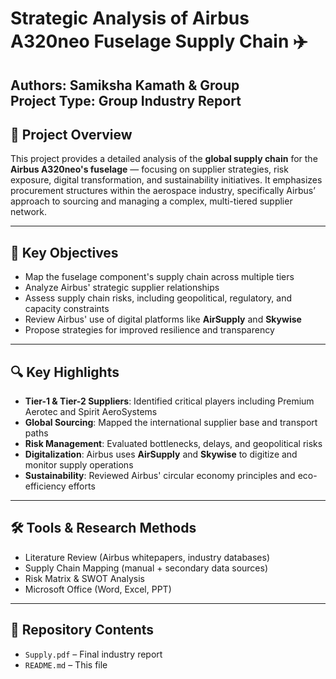 # Strategic Analysis of Airbus A320neo Fuselage Supply Chain ✈️

**Authors:** Samiksha Kamath & Group  
**Project Type:** Group Industry Report
---

## 🧭 Project Overview

This project provides a detailed analysis of the **global supply chain** for the **Airbus A320neo's fuselage** — focusing on supplier strategies, risk exposure, digital transformation, and sustainability initiatives. It emphasizes procurement structures within the aerospace industry, specifically Airbus’ approach to sourcing and managing a complex, multi-tiered supplier network.

---

## 📌 Key Objectives

- Map the fuselage component's supply chain across multiple tiers  
- Analyze Airbus' strategic supplier relationships  
- Assess supply chain risks, including geopolitical, regulatory, and capacity constraints  
- Review Airbus' use of digital platforms like **AirSupply** and **Skywise**  
- Propose strategies for improved resilience and transparency

---

## 🔍 Key Highlights

- **Tier-1 & Tier-2 Suppliers**: Identified critical players including Premium Aerotec and Spirit AeroSystems  
- **Global Sourcing**: Mapped the international supplier base and transport paths  
- **Risk Management**: Evaluated bottlenecks, delays, and geopolitical risks  
- **Digitalization**: Airbus uses **AirSupply** and **Skywise** to digitize and monitor supply operations  
- **Sustainability**: Reviewed Airbus' circular economy principles and eco-efficiency efforts

---

## 🛠 Tools & Research Methods

- Literature Review (Airbus whitepapers, industry databases)  
- Supply Chain Mapping (manual + secondary data sources)  
- Risk Matrix & SWOT Analysis  
- Microsoft Office (Word, Excel, PPT)

---

## 📂 Repository Contents

- `Supply.pdf` – Final industry report  
- `README.md` – This file  


